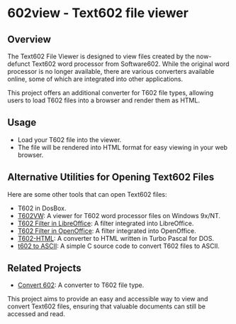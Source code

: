 # 602view - Text602 file viewer

## Overview
The Text602 File Viewer is designed to view files created by the now-defunct Text602 word processor from Software602. While the original word processor is no longer available, there are various converters available online, some of which are integrated into other applications.

This project offers an additional converter for T602 file types, allowing users to load T602 files into a browser and render them as HTML.

## Usage
* Load your T602 file into the viewer.
* The file will be rendered into HTML format for easy viewing in your web browser.

## Alternative Utilities for Opening Text602 Files
Here are some other tools that can open Text602 files:
* T602 in DosBox.
* [T602VW](http://mazyland.cz/t602vw/): A viewer for T602 word processor files on Windows 9x/NT.
* [T602 Filter in LibreOffice](https://github.com/LibreOffice/core/tree/master/filter/source/t602): A filter integrated into LibreOffice.
* [T602 Filter in OpenOffice](https://github.com/apache/openoffice/tree/trunk/main/filter/source/t602): A filter integrated into OpenOffice.
* [T602-HTML](http://srnet.cz/~stepan/sw/t602html.shtml): A converter to HTML written in Turbo Pascal for DOS.
* [t602 to ASCII](http://www.linux.cz/pipermail/linux/1998-June/020838.html): A simple C source code to convert T602 files to ASCII.

## Related Projects
* [Convert 602](https://github.com/melimat/Convert602): A converter to T602 file type.

This project aims to provide an easy and accessible way to view and convert Text602 files, ensuring that valuable documents can still be accessed and read.
